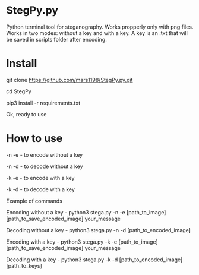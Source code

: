 # StegPy.py

Python terminal tool for steganography. Works propperly only with png files. Works in two modes: without a key and with a key. A key is an .txt that will be saved in scripts folder after encoding.

# Install

git clone https://github.com/mars1198/StegPy.py.git

cd StegPy

pip3 install -r requirements.txt

Ok, ready to use



# How to use
-n -e - to encode without a key

-n -d - to decode without a key

-k -e - to encode with a key

-k -d - to decode with a key

Example of commands

Encoding without a key -  python3 stega.py -n -e [path_to_image] [path_to_save_encoded_image] your_message

Decoding without a key -  python3 stega.py -n -d [path_to_encoded_image]

Encoding with a key - python3 stega.py -k -e [path_to_image] [path_to_save_encoded_image] your_message

Decoding with a key - python3 stega.py -k -d [path_to_encoded_image] [path_to_keys]
